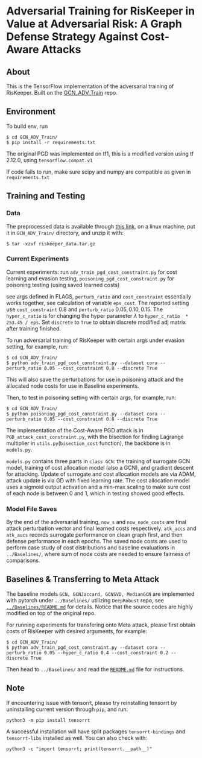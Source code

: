 # Adversarial Training for RisKeeper in Value at Adversarial Risk: A Graph Defense Strategy Against Cost-Aware Attacks

## About
This is the TensorFlow implementation of the adversarial training of RisKeeper. Built on the [GCN_ADV_Train](https://github.com/KaidiXu/GCN_ADV_Train) repo.

## Environment 
To build env, run 
```
$ cd GCN_ADV_Train/
$ pip install -r requirements.txt
```
The original PGD was implemented on tf1, this is a modified version using tf 2.12.0, using `tensorflow.compat.v1`

If code fails to run, make sure scipy and numpy are compatible as given in `requirements.txt`

## Training and Testing 
### Data
The preprocessed data is available through [this link](https://drive.google.com/file/d/1lQtfUuvtO3zglQtwlL_gWcMtqNO5cUVp/view?usp=sharing), on a linux machine, put it in `GCN_ADV_Train/` directory, and unzip it with:
```
$ tar -xzvf riskeeper_data.tar.gz
```

### Current Experiments
Current experiments: run `adv_train_pgd_cost_constraint.py` for cost learning and evasion testing, `poisoning_pgd_cost_constraint.py` for poisoning testing (using saved learned costs)

see args defined in FLAGS, `perturb_ratio` and `cost_constraint` essentially works together, see calculation of variable `eps_cost`. The reported setting use `cost_constraint` $0.8$ and `perturb_ratio` $0.05, 0.10, 0.15$. The `hyper_c_ratio` is for changing the hyper parameter $\lambda$ to `hyper_c_ratio  * 253.45 / eps`. Set `discrete` to `True` to obtain discrete modified adj matrix after training finished.

To run adversarial training of RisKeeper with certain args under evasion setting, for example, run:
```
$ cd GCN_ADV_Train/
$ python adv_train_pgd_cost_constraint.py --dataset cora --perturb_ratio 0.05 --cost_constraint 0.8 --discrete True
```

This will also save the perturbations for use in poisoning attack and the allocated node costs for use in Baseline experiments.

Then, to test in poisoning setting with certain args, for example, run:
```
$ cd GCN_ADV_Train/
$ python poisoning_pgd_cost_constraint.py --dataset cora --perturb_ratio 0.05 --cost_constraint 0.8 --discrete True
```

The implementation of the Cost-Aware PGD attack is in `PGD_attack_cost_constraint.py`, with the bisection for finding Lagrange multiplier in `utils.py`(`bisection_cost` function), the backbone is in `models.py`.

`models.py` contains three parts in `class GCN`: the training of surrogate GCN model, training of cost allocation model (also a GCN), and gradient descent for attacking. Update of surrogate and cost allocation models are via ADAM, attack update is via GD with fixed learning rate. The cost allocation model uses a sigmoid output activation and a min-max scaling to make sure cost of each node is between 0 and 1, which in testing showed good effects. 

### Model File Saves
By the end of the adversarial training, `now_s` and `now_node_costs` are final attack perturbation vector and final learned costs respectively. `atk_accs` and `atk_aucs` records surrogate performance on clean graph first, and then defense performance in each epochs. The saved node costs are used to perform case study of cost distributions and baseline evaluations in `../Baselines/`, where sum of node costs are needed to ensure fairness of comparisons.

## Baselines & Transferring to Meta Attack
The baseline models `GCN, GCNJaccard, GCNSVD, MedianGCN` are implemented with pytorch under `../Baselines/` utilizing `DeepRobust` repo, see [`../Baselines/README.md`](../Baselines/README.md) for details. Notice that the source codes are highly modified on top of the original repo. 

For running experiments for transfering onto Meta attack, please first obtain costs of RisKeeper with desired arguments, for example:
```
$ cd GCN_ADV_Train/
$ python adv_train_pgd_cost_constraint.py --dataset cora --perturb_ratio 0.05 --hyper_c_ratio 0.4 --cost_constraint 0.2 --discrete True
```

Then head to `../Baselines/` and read the [`README.md`](../Baselines/README.md) file for instructions.

## Note
If encountering issue with tensorrt, please try reinstalling tensorrt by uninstalling current version through `pip`, and run:
```
python3 -m pip install tensorrt
``` 
A successful installation will have split packages `tensorrt-bindings` and `tensorrt-libs` installed as well. You can also check with:
```
python3 -c "import tensorrt; print(tensorrt.__path__)"
```